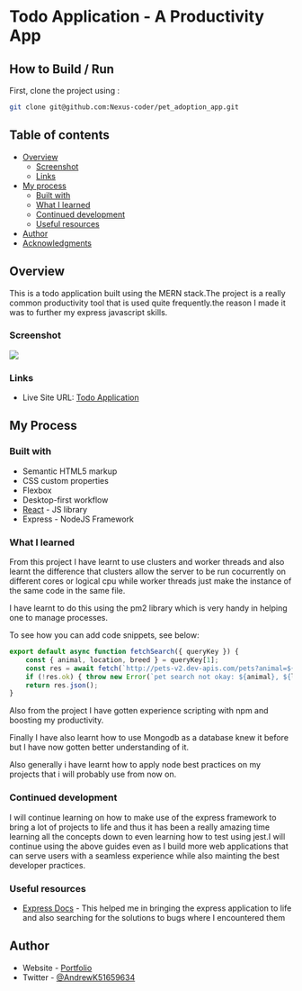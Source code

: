 # Todo Application - A Productivity App

## How to Build / Run

First, clone the project using :

```bash
git clone git@github.com:Nexus-coder/pet_adoption_app.git
```

## Table of contents

- [Overview](#overview)
  - [Screenshot](#screenshot)
  - [Links](#links)
- [My process](#my-process)
  - [Built with](#built-with)
  - [What I learned](#what-i-learned)
  - [Continued development](#continued-development)
  - [Useful resources](#useful-resources)
- [Author](#author)
- [Acknowledgments](#acknowledgments)

## Overview

This is a todo application built using the MERN stack.The project is a really common productivity tool that is used quite frequently.the reason I made it was to further my express javascript skills.


### Screenshot

![](./todo.png)


### Links

- Live Site URL: [Todo Application](https://pet-adoption-app-theta.vercel.app/)

## My Process

### Built with

- Semantic HTML5 markup
- CSS custom properties
- Flexbox
- Desktop-first workflow
- [React](https://reactjs.org/) - JS library
- Express - NodeJS Framework


### What I learned

From this project I have learnt to use clusters and worker threads and also learnt the difference that clusters allow the server to be run cocurrently on different cores or logical cpu while worker threads just make the instance of the same code in the same file.

I have learnt to do this using the pm2 library which is very handy in helping one to manage processes.

To see how you can add code snippets, see below:

```js
export default async function fetchSearch({ queryKey }) {
    const { animal, location, breed } = queryKey[1];
    const res = await fetch(`http://pets-v2.dev-apis.com/pets?animal=${animal}&location=${location}&breed=${breed}`);
    if (!res.ok) { throw new Error(`pet search not okay: ${animal}, ${location}, ${breed}`); }
    return res.json();
}
```

Also from the project I have gotten experience scripting with npm and boosting my productivity.

Finally I have also learnt how to use Mongodb as a database knew it before but I have now gotten better understanding of it.

Also generally i have learnt how to apply node best practices on my projects that i will probably use from now on.


### Continued development

I will continue learning on how to make use of the express framework to bring a lot of projects to life and thus it has been a really amazing time learning all the concepts down to even learning how to test using jest.I will continue using the above guides even as I build more web applications that can serve users with a seamless experience while also mainting the best developer practices.

### Useful resources

- [Express Docs](https://expressjs.com/) - This helped me in bringing the express application to life and also searching for the solutions to bugs where I encountered them

## Author

- Website - [Portfolio](https://portfolio-page-navy-eight.vercel.app/)
- Twitter - [@AndrewK51659634](https://twitter.com/AndrewK51659634)






